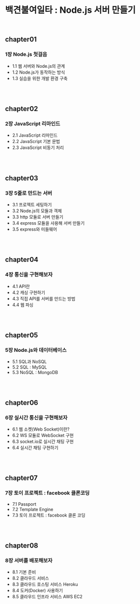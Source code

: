 # 백견불여일타 : Node.js 서버 만들기

<br>

## chapter01
### 1장 Node.js 첫걸음
- 1.1 웹 서버와 Node.js의 관계
- 1.2 Node.js가 동작하는 방식
- 1.3 실습을 위한 개발 환경 구축


<br>
<br>

## chapter02
### 2장 JavaScript 리마인드
- 2.1 	JavaScript 리마인드
- 2.2 	JavaScript 기본 문법
- 2.3 	JavaScript 비동기 처리


<br>
<br>

## chapter03
### 3장 5줄로 만드는 서버
- 3.1 	프로젝트 세팅하기
- 3.2 	Node.js의 모듈과 객체
- 3.3 	http 모듈로 서버 만들기
- 3.4 	express 모듈을 사용해 서버 만들기
- 3.5 	express와 미들웨어


<br>
<br>

## chapter04
### 4장 통신을 구현해보자
- 4.1 	API란
- 4.2 	캐싱 구현하기
- 4.3 	직접 API를 서버를 만드는 방법
- 4.4 	웹 파싱



<br>
<br>

## chapter05
### 5장 Node.js와 데이터베이스
- 5.1 	SQL과 NoSQL
- 5.2 	SQL : MySQL
- 5.3 	NoSQL : MongoDB

<br>
<br>

## chapter06
### 6장 실시간 통신을 구현해보자
- 6.1 	웹 소켓(Web Socket)이란?
- 6.2 	WS 모듈로 WebSocket 구현
- 6.3 	socket.io로 실시간 채팅 구현
- 6.4 	실시간 채팅 구현하기


<br>
<br>

## chapter07
### 7장 토이 프로젝트 : facebook 클론코딩
- 7.1 	Passport
- 7.2 	Template Engine
- 7.3 	토이 프로젝트 : facebook 클론 코딩

<br>
<br>

## chapter08
### 8장 서버를 배포해보자
- 8.1 	기본 준비
- 8.2 	클라우드 서비스
- 8.3 	클라우드 호스팅 서비스 Heroku
- 8.4 	도커(Docker) 사용하기
- 8.5 	클라우드 인프라 서비스 AWS EC2


<br>
<br>

